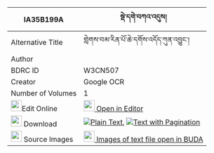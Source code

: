 |IA35B199A|སྡེ་དགེ་བཀའ་འདུས། 
| --- | --- 
|Alternative Title |གླེགས་བམ་རིན་པོ་ཆེ་དགོས་འདོད་ཀུན་འབྱུང་།
|Author | 
|BDRC ID | W3CN507
|Creator | Google OCR
|Number of Volumes| 1
|<img width="25" src="https://img.icons8.com/color/25/000000/edit-property.png">Edit Online| [<img width="25" src="https://avatars.githubusercontent.com/u/45091458?s=200&v=4"> Open in Editor](http://editor.openpecha.org/IA35B199A)
|<img width="25" src="https://img.icons8.com/fluent/48/000000/download-2.png"/>  Download | [![](https://img.icons8.com/color/20/000000/txt.png)Plain Text](https://github.com/Openpecha/IA35B199A/releases/download/v1/derge_ka_du_plain_IA35B199A.zip), [![](https://img.icons8.com/color/20/000000/txt.png)Text with Pagination](https://github.com/Openpecha/IA35B199A/releases/download/v1/derge_ka_du_pages_IA35B199A.zip)
|<img width="25" src="https://img.icons8.com/plasticine/100/000000/pictures-folder.png"/>  Source Images | [<img width="25" src="https://library.bdrc.io/icons/BUDA-small.svg"> Images of text file open in BUDA](https://library.bdrc.io/show/bdr:W3CN507)